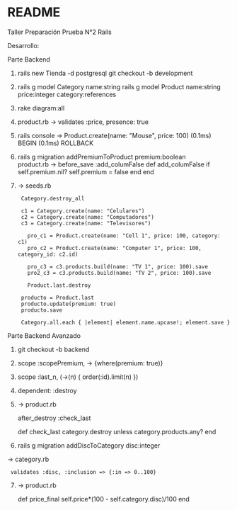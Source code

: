 # README

Taller Preparación Prueba N°2 Rails

Desarrollo:

Parte Backend

1. rails new Tienda -d postgresql
    git checkout -b development

2. rails g model Category name:string
   rails g model Product name:string price:integer category:references

3. rake diagram:all

4. product.rb -> validates :price, presence: true

5. rails console -> Product.create(name: "Mouse", price: 100)   (0.1ms)  BEGIN
                    (0.1ms)  ROLLBACK

6. rails g migration addPremiumToProduct premium:boolean  
   product.rb ->   before_save :add_columFalse
                    def add_columFalse
                      if self.premium.nil?
                        self.premium = false
                      end
                    end

7. -> seeds.rb 

        Category.destroy_all

        c1 = Category.create(name: "Celulares")
        c2 = Category.create(name: "Computadores")
        c3 = Category.create(name: "Televisores")

          pro_c1 = Product.create(name: "Cell 1", price: 100, category: c1)
          pro_c2 = Product.create(name: "Computer 1", price: 100, category_id: c2.id)

          pro_c3 = c3.products.build(name: "TV 1", price: 100).save
          pro2_c3 = c3.products.build(name: "TV 2", price: 100).save

          Product.last.destroy

        producto = Product.last
        producto.update(premium: true)
        producto.save

        Category.all.each { |element| element.name.upcase!; element.save }


Parte Backend Avanzado

1. git checkout -b backend

2. scope :scopePremium, -> {where(premium: true)}

3. scope :last_n, (->(n) { order(:id).limit(n) })

4. dependent: :destroy

5. -> product.rb

      after_destroy :check_last

      def check_last
        category.destroy unless category.products.any?
      end


6. rails g migration addDiscToCategory disc:integer

  -> category.rb
    
     validates :disc, :inclusion => {:in => 0..100}
 
7. -> product.rb 
  
      def price_final
       self.price*(100 - self.category.disc)/100
      end
